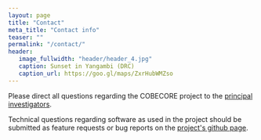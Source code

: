 ```yaml
---
layout: page
title: "Contact"
meta_title: "Contact info"
teaser: ""
permalink: "/contact/"
header:
   image_fullwidth: "header/header_4.jpg"
   caption: Sunset in Yangambi (DRC)
   caption_url: https://goo.gl/maps/ZxrHubWMZso
---
```


Please direct all questions regarding the COBECORE project to the [principal investigators](http://www.cobecore.org/team).

Technical questions regarding software as used in the project should be submitted as feature requests or bug reports on the [project's github page](https://www.github.com/khufkens).